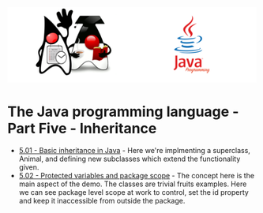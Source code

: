 ![](/assets/javarepologo.png)

# The Java programming language - Part Five - Inheritance

- [5.01 - Basic inheritance in Java](/src/com/irisida/lang/part05/inheritance/basicinheritance) - Here we're implmenting a superclass, Animal, and defining new subclasses which extend the functionality given.
- [5.02 - Protected variables and package scope](/src/com/irisida/lang/part05/inheritance/useprotected/application/App.java) - The concept here is the main aspect of the demo. The classes are trivial fruits examples. Here we can see package level scope at work to control, set the id property and keep it inaccessible from outside the package.